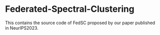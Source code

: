 # Federated-Spectral-Clustering
This contains the source code of FedSC proposed by our paper published in NeurIPS2023.
